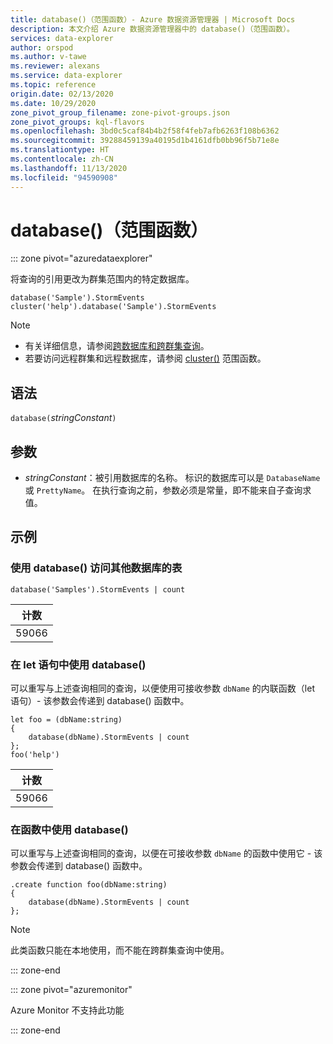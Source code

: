```yaml
---
title: database()（范围函数）- Azure 数据资源管理器 | Microsoft Docs
description: 本文介绍 Azure 数据资源管理器中的 database()（范围函数）。
services: data-explorer
author: orspod
ms.author: v-tawe
ms.reviewer: alexans
ms.service: data-explorer
ms.topic: reference
origin.date: 02/13/2020
ms.date: 10/29/2020
zone_pivot_group_filename: zone-pivot-groups.json
zone_pivot_groups: kql-flavors
ms.openlocfilehash: 3bd0c5caf84b4b2f58f4feb7afb6263f108b6362
ms.sourcegitcommit: 39288459139a40195d1b4161dfb0bb96f5b71e8e
ms.translationtype: HT
ms.contentlocale: zh-CN
ms.lasthandoff: 11/13/2020
ms.locfileid: "94590908"
---
```

# <a name="database-scope-function"></a>database()（范围函数）

::: zone pivot="azuredataexplorer"

将查询的引用更改为群集范围内的特定数据库。 

```kusto
database('Sample').StormEvents
cluster('help').database('Sample').StormEvents
```

> [!NOTE]
> * 有关详细信息，请参阅[跨数据库和跨群集查询](cross-cluster-or-database-queries.md)。
> * 若要访问远程群集和远程数据库，请参阅 [cluster()](clusterfunction.md) 范围函数。

## <a name="syntax"></a>语法

`database(`*stringConstant*`)`

## <a name="arguments"></a>参数

* *stringConstant*：被引用数据库的名称。 标识的数据库可以是 `DatabaseName` 或 `PrettyName`。 在执行查询之前，参数必须是常量，即不能来自子查询求值。

## <a name="examples"></a>示例

### <a name="use-database-to-access-table-of-other-database"></a>使用 database() 访问其他数据库的表

```kusto
database('Samples').StormEvents | count
```

|计数|
|---|
|59066|

### <a name="use-database-inside-let-statements"></a>在 let 语句中使用 database() 

可以重写与上述查询相同的查询，以便使用可接收参数 `dbName` 的内联函数（let 语句）- 该参数会传递到 database() 函数中。

```kusto
let foo = (dbName:string)
{
    database(dbName).StormEvents | count
};
foo('help')
```

|计数|
|---|
|59066|

### <a name="use-database-inside-functions"></a>在函数中使用 database() 

可以重写与上述查询相同的查询，以便在可接收参数 `dbName` 的函数中使用它 - 该参数会传递到 database() 函数中。

```kusto
.create function foo(dbName:string)
{
    database(dbName).StormEvents | count
};
```

> [!NOTE]
> 此类函数只能在本地使用，而不能在跨群集查询中使用。

::: zone-end

::: zone pivot="azuremonitor"

Azure Monitor 不支持此功能

::: zone-end
